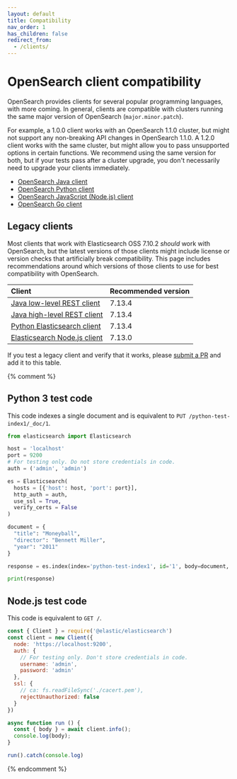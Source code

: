 ```yaml
---
layout: default
title: Compatibility
nav_order: 1
has_children: false
redirect_from:
  - /clients/
---
```


# OpenSearch client compatibility

OpenSearch provides clients for several popular programming languages, with more coming. In general, clients are compatible with clusters running the same major version of OpenSearch (`major.minor.patch`).

For example, a 1.0.0 client works with an OpenSearch 1.1.0 cluster, but might not support any non-breaking API changes in OpenSearch 1.1.0. A 1.2.0 client works with the same cluster, but might allow you to pass unsupported options in certain functions. We recommend using the same version for both, but if your tests pass after a cluster upgrade, you don't necessarily need to upgrade your clients immediately.

* [OpenSearch Java client]({{site.url}}{{site.baseurl}}/clients/java/)
* [OpenSearch Python client]({{site.url}}{{site.baseurl}}/clients/python/)
* [OpenSearch JavaScript (Node.js) client]({{site.url}}{{site.baseurl}}/clients/javascript/)
* [OpenSearch Go client]({{site.url}}{{site.baseurl}}/clients/go/)


## Legacy clients

Most clients that work with Elasticsearch OSS 7.10.2 *should* work with OpenSearch, but the latest versions of those clients might include license or version checks that artificially break compatibility. This page includes recommendations around which versions of those clients to use for best compatibility with OpenSearch.

Client | Recommended version
:--- | :---
[Java low-level REST client](https://search.maven.org/artifact/org.elasticsearch.client/elasticsearch-rest-client/7.13.4/jar) | 7.13.4
[Java high-level REST client](https://search.maven.org/artifact/org.elasticsearch.client/elasticsearch-rest-high-level-client/7.13.4/jar) | 7.13.4
[Python Elasticsearch client](https://pypi.org/project/elasticsearch/7.13.4/) | 7.13.4
[Elasticsearch Node.js client](https://www.npmjs.com/package/@elastic/elasticsearch/v/7.13.0) | 7.13.0

If you test a legacy client and verify that it works, please [submit a PR](https://github.com/opensearch-project/documentation-website/pulls) and add it to this table.


{% comment %}
## Python 3 test code

This code indexes a single document and is equivalent to `PUT /python-test-index1/_doc/1`.

```python
from elasticsearch import Elasticsearch

host = 'localhost'
port = 9200
# For testing only. Do not store credentials in code.
auth = ('admin', 'admin')

es = Elasticsearch(
  hosts = [{'host': host, 'port': port}],
  http_auth = auth,
  use_ssl = True,
  verify_certs = False
)

document = {
  "title": "Moneyball",
  "director": "Bennett Miller",
  "year": "2011"
}

response = es.index(index='python-test-index1', id='1', body=document, refresh=True)

print(response)
```


## Node.js test code

This code is equivalent to `GET /`.

```js
const { Client } = require('@elastic/elasticsearch')
const client = new Client({
  node: 'https://localhost:9200',
  auth: {
    // For testing only. Don't store credentials in code.
    username: 'admin',
    password: 'admin'
  },
  ssl: {
    // ca: fs.readFileSync('./cacert.pem'),
    rejectUnauthorized: false
  }
})

async function run () {
  const { body } = await client.info();
  console.log(body);
}

run().catch(console.log)
```
{% endcomment %}
